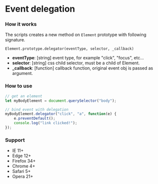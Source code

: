# Event delegation

### How it works
The scripts creates a new method on `Element` prototype with following signature.
```text
Element.prototype.delegator(eventType, selector, _callback)
```

- **eventType**: [string] event type, for example "click", "focus", etc...
- **selector**: [string] css child selector, must be a child of Element.
- **_callback**: [function] callback function, original event obj is passed as argument.

### How to use
```javascript
// get an element
let myBodyElement = document.querySelector("body");

// bind event with delegation
myBodyElement.delegator("click", "a", function(e) {
    e.preventDefault();
    console.log("link clicked!");
});
```

### Support
- IE 11+
- Edge 12+
- Firefox 34+
- Chrome 4+
- Safari 5+
- Opera 21+
